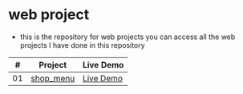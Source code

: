 # web project
- this is the repository for web projects you can access all the web projects I have done in this repository

|  #  | Project                                                                                                                     | Live Demo                                                                         |
| :-: | --------------------------------------------------------------------------------------------------------------------------- | --------------------------------------------------------------------------------- |
| 01  | [shop_menu](https://github.com/Akash2king/Web-projects/tree/main/Shop%20menu)                             | [Live Demo](https://akash2king.github.io/Web-projects/)               |
